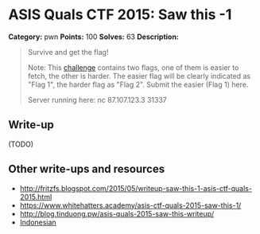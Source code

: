 # ASIS Quals CTF 2015: Saw this -1

**Category:** pwn
**Points:** 100
**Solves:** 63
**Description:**

> Survive and get the flag!
>
> Note: This [challenge](http://tasks.asis-ctf.ir/sawthis_cdc323fa79278bcd63e91156dd83e91c) contains two flags, one of them is easier to
> fetch, the other is harder. The easier flag will be clearly indicated
> as "Flag 1", the harder flag as "Flag 2". Submit the easier (Flag 1)
> here.
> 
> Server running here:
> nc 87.107.123.3 31337

## Write-up

(TODO)

## Other write-ups and resources

* <http://fritzfs.blogspot.com/2015/05/writeup-saw-this-1-asis-ctf-quals-2015.html>
* <https://www.whitehatters.academy/asis-ctf-quals-2015-saw-this-1/>
* <http://blog.tinduong.pw/asis-quals-2015-saw-this-writeup/>
* [Indonesian](https://github.com/rentjongteam/write-ups-2015/tree/master/asis-quals-2015/saw-this-1)
